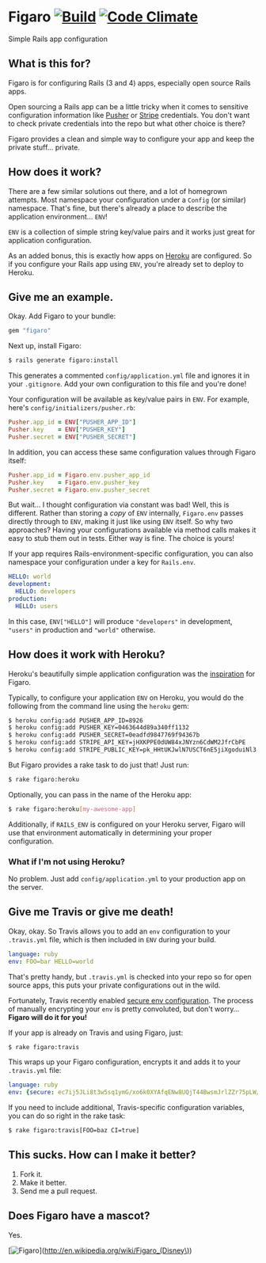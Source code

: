 # Figaro [![Build](https://travis-ci.org/laserlemon/figaro.png?branch=master)](https://travis-ci.org/laserlemon/figaro) [![Code Climate](https://codeclimate.com/github/laserlemon/figaro.png)](https://codeclimate.com/github/laserlemon/figaro)

Simple Rails app configuration

## What is this for?

Figaro is for configuring Rails (3 and 4) apps, especially open source Rails apps.

Open sourcing a Rails app can be a little tricky when it comes to sensitive configuration information like [Pusher](http://pusher.com/) or [Stripe](https://stripe.com/) credentials. You don't want to check private credentials into the repo but what other choice is there?

Figaro provides a clean and simple way to configure your app and keep the private stuff… private.

## How does it work?

There are a few similar solutions out there, and a lot of homegrown attempts. Most namespace your configuration under a `Config` (or similar) namespace. That's fine, but there's already a place to describe the application environment… `ENV`!

`ENV` is a collection of simple string key/value pairs and it works just great for application configuration.

As an added bonus, this is exactly how apps on [Heroku](http://www.heroku.com/) are configured. So if you configure your Rails app using `ENV`, you're already set to deploy to Heroku.

## Give me an example.

Okay. Add Figaro to your bundle:

```ruby
gem "figaro"
```

Next up, install Figaro:

```bash
$ rails generate figaro:install
```

This generates a commented `config/application.yml` file and ignores it in your `.gitignore`. Add your own configuration to this file and you're done!

Your configuration will be available as key/value pairs in `ENV`. For example, here's `config/initializers/pusher.rb`:

```ruby
Pusher.app_id = ENV["PUSHER_APP_ID"]
Pusher.key    = ENV["PUSHER_KEY"]
Pusher.secret = ENV["PUSHER_SECRET"]
```

In addition, you can access these same configuration values through Figaro itself:

```ruby
Pusher.app_id = Figaro.env.pusher_app_id
Pusher.key    = Figaro.env.pusher_key
Pusher.secret = Figaro.env.pusher_secret
```

But wait… I thought configuration via constant was bad! Well, this is different. Rather than storing a _copy_ of `ENV` internally, `Figaro.env` passes directly through to `ENV`, making it just like using `ENV` itself. So why two approaches? Having your configurations available via method calls makes it easy to stub them out in tests. Either way is fine. The choice is yours!

If your app requires Rails-environment-specific configuration, you can also namespace your configuration under a key for `Rails.env`.

```yaml
HELLO: world
development:
  HELLO: developers
production:
  HELLO: users
```

In this case, `ENV["HELLO"]` will produce `"developers"` in development, `"users"` in production and `"world"` otherwise.

## How does it work with Heroku?

Heroku's beautifully simple application configuration was the [inspiration](http://laserlemon.com/blog/2011/03/08/heroku-friendly-application-configuration/) for Figaro.

Typically, to configure your application `ENV` on Heroku, you would do the following from the command line using the `heroku` gem:

```bash
$ heroku config:add PUSHER_APP_ID=8926
$ heroku config:add PUSHER_KEY=0463644d89a340ff1132
$ heroku config:add PUSHER_SECRET=0eadfd9847769f94367b
$ heroku config:add STRIPE_API_KEY=jHXKPPE0dUW84xJNYzn6CdWM2JfrCbPE
$ heroku config:add STRIPE_PUBLIC_KEY=pk_HHtUKJwlN7USCT6nE5jiXgoduiNl3
```

But Figaro provides a rake task to do just that! Just run:

```bash
$ rake figaro:heroku
```

Optionally, you can pass in the name of the Heroku app:

```bash
$ rake figaro:heroku[my-awesome-app]
```

Additionally, if `RAILS_ENV` is configured on your Heroku server, Figaro will use that environment automatically in determining your proper configuration.

### What if I'm not using Heroku?

No problem. Just add `config/application.yml` to your production app on the server.

## Give me Travis or give me death!

Okay, okay. So Travis allows you to add an `env` configuration to your `.travis.yml` file, which is then included in `ENV` during your build.

```yaml
language: ruby
env: FOO=bar HELLO=world
```

That's pretty handy, but `.travis.yml` is checked into your repo so for open source apps, this puts your private configurations out in the wild.

Fortunately, Travis recently enabled [secure env configuration](https://github.com/travis-ci/travis-core/pull/45). The process of manually encrypting your `env` is pretty convoluted, but don't worry… **Figaro will do it for you!**

If your app is already on Travis and using Figaro, just:

```bash
$ rake figaro:travis
```

This wraps up your Figaro configuration, encrypts it and adds it to your `.travis.yml` file:

```yaml
language: ruby
env: {secure: ec7ij5JLi8t3w5sq1ymG/xo6k0XYAfqENw8UQjT44BwsmJrlZZr75pLW/IvfJXn1JpthRuQsdO6ba0aozYIDmswwsY/LbqYutHvEaIZSy9Eo5VISGeZdbhRSe9fIXgXKNnWMBLDez81cGhdumMs0LkwrQiQr5nk06yt8gndr2Dg=}
```

If you need to include additional, Travis-specific configuration variables, you can do so right in the rake task:

```bash
$ rake figaro:travis[FOO=baz CI=true]
```

## This sucks. How can I make it better?

1. Fork it.
2. Make it better.
3. Send me a pull request.

## Does Figaro have a mascot?

Yes.

[![Figaro](http://images2.wikia.nocookie.net/__cb20100628192722/disney/images/5/53/Pinocchio-pinocchio-4947890-960-720.jpg "Figaro's mascot: Figaro")](http://en.wikipedia.org/wiki/Figaro_(Disney\))
